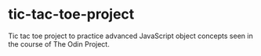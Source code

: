 # tic-tac-toe-project
Tic tac toe project to practice advanced JavaScript object concepts seen in the course of The Odin Project.
